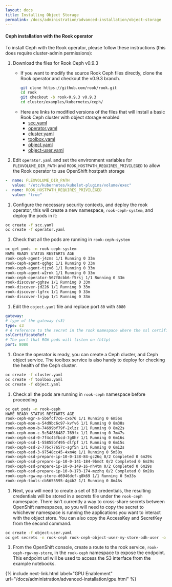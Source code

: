```yaml
---
layout: docs
title: Installing Object Storage
permalink: /docs/administration/advanced-installation/object-storage
---
```


#### Ceph installation with the Rook operator

To install Ceph with the Rook operator, please follow these instructions (this does require cluster-admin permissions):

1.  Download the files for Rook Ceph v0.9.3
    * If you want to modify the source Rook Ceph files directly, clone the Rook operator and checkout the v0.9.3 branch.
      ```bash
      git clone https://github.com/rook/rook.git
      cd rook
      git checkout -b rook-0.9.3 v0.9.3
      cd cluster/examples/kubernetes/ceph/
      ```
    * Here are links to modified versions of the files that will install a basic Rook Ceph cluster with object storage enabled
      * <a href="{{ '/assets/files/pages/arch/rook/v0.9.3/scc.yaml' | prepend: site.baseurl }}" download>scc.yaml</a>
      * <a href="{{ '/assets/files/pages/arch/rook/v0.9.3/operator.yaml' | prepend: site.baseurl }}" download>operator.yaml</a>
      * <a href="{{ '/assets/files/pages/arch/rook/v0.9.3/cluster.yaml' | prepend: site.baseurl }}" download>cluster.yaml</a>
      * <a href="{{ '/assets/files/pages/arch/rook/v0.9.3/toolbox.yaml' | prepend: site.baseurl }}" download>toolbox.yaml</a>
      * <a href="{{ '/assets/files/pages/arch/rook/v0.9.3/object.yaml' | prepend: site.baseurl }}" download>object.yaml</a>
      * <a href="{{ '/assets/files/pages/arch/rook/v0.9.3/object-user.yaml' | prepend: site.baseurl }}" download>object-user.yaml</a>


1.  Edit `operator.yaml` and set the environment variables for `FLEXVOLUME_DIR_PATH` and `ROOK_HOSTPATH_REQUIRES_PRIVILEGED` to allow the Rook operator to use OpenShift hostpath storage
```yaml
-  name: FLEXVOLUME_DIR_PATH
   value: "/etc/kubernetes/kubelet-plugins/volume/exec"
-  name: ROOK_HOSTPATH_REQUIRES_PRIVILEGED
   value: "true"
```

1.  Configure the necessary security contexts, and deploy the rook operator, this will create a new namespace, `rook-ceph-system`, and deploy the pods in it:
```bash
oc create -f scc.yaml
oc create -f operator.yaml
```

1.  Check that all the pods are running in `rook-ceph-system`
```bash
oc get pods -n rook-ceph-system
NAME READY STATUS RESTARTS AGE
rook-ceph-agent-j4zms 1/1 Running 0 33m
rook-ceph-agent-qghgc 1/1 Running 0 33m
rook-ceph-agent-tjzv6 1/1 Running 0 33m
rook-ceph-agent-w2rnk 1/1 Running 0 33m
rook-ceph-operator-567f8cbb6-f5rsj 1/1 Running 0 33m
rook-discover-gghsw 1/1 Running 0 33m
rook-discover-jd226 1/1 Running 0 33m
rook-discover-lgfrx 1/1 Running 0 33m
rook-discover-lnjwp 1/1 Running 0 33m
```

1. Edit the `object.yaml` file and replace port `80` with `8080`
```yaml
gateway:
# type of the gateway (s3)
type: s3
# A reference to the secret in the rook namespace where the ssl certificate is stored
sslCertificateRef:
# The port that RGW pods will listen on (http)
port: 8080
```

1.  Once the operator is ready, you can create a Ceph cluster, and Ceph object service. The toolbox service is also handy to deploy for checking the health of the Ceph cluster.
```bash
oc create -f cluster.yaml
oc create -f toolbox.yaml
oc create -f object.yaml
```

1.  Check all the pods are running in `rook-ceph` namespace before proceeding
```bash
oc get pods -n rook-ceph
NAME READY STATUS RESTARTS AGE
rook-ceph-mgr-a-5b6fcf7c6-cx676 1/1 Running 0 6m56s
rook-ceph-mon-a-54d9bc6c97-kvfv6 1/1 Running 0 8m38s
rook-ceph-mon-b-74699bf79f-2xlzz 1/1 Running 0 8m22s
rook-ceph-mon-c-5c54856487-769fx 1/1 Running 0 7m47s
rook-ceph-osd-0-7f4c45fbcd-7g8hr 1/1 Running 0 6m16s
rook-ceph-osd-1-55855bf495-dlfpf 1/1 Running 0 6m15s
rook-ceph-osd-2-776c77657c-sgf5n 1/1 Running 0 6m12s
rook-ceph-osd-3-97548cc45-4xm4q 1/1 Running 0 5m58s
rook-ceph-osd-prepare-ip-10-0-138-84-gc26q 0/2 Completed 0 6m29s
rook-ceph-osd-prepare-ip-10-0-141-184-9bmdt 0/2 Completed 0 6m29s
rook-ceph-osd-prepare-ip-10-0-149-16-nh4tm 0/2 Completed 0 6m29s
rook-ceph-osd-prepare-ip-10-0-173-174-mzzhq 0/2 Completed 0 6m28s
rook-ceph-rgw-my-store-d6946dcf-q8k69 1/1 Running 0 5m33s
rook-ceph-tools-cb5655595-4g4b2 1/1 Running 0 8m46s
```

1.  Next, you will need to create a set of S3 credentials, the resulting credentials will be stored in a secrets file under the `rook-ceph` namespace. There isn’t currently a way to cross-share secrets between OpenShift namespaces, so you will need to copy the secret to whichever namespace is running the applications you want to interact with the object store. You can also copy the AccessKey and SecretKey from the second command.
```bash
oc create -f object-user.yaml
oc get secrets -n rook-ceph rook-ceph-object-user-my-store-odh-user -o json
```

1.  From the OpenShift console, create a route to the rook service, `rook-ceph-rgw-my-store`, in the `rook-ceph` namespace to expose the endpoint. This endpoint url will be used to access the S3 interface from the example notebooks.

{% include next-link.html label="GPU Enablement" url="/docs/administration/advanced-installation/gpu.html" %}
